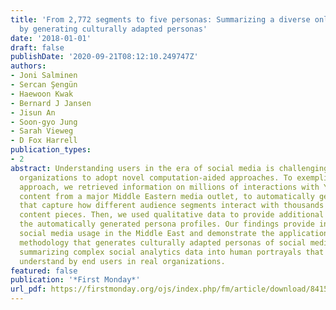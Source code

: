 ```yaml
---
title: 'From 2,772 segments to five personas: Summarizing a diverse online audience
  by generating culturally adapted personas'
date: '2018-01-01'
draft: false
publishDate: '2020-09-21T08:12:10.249747Z'
authors:
- Joni Salminen
- Sercan Şengün
- Haewoon Kwak
- Bernard J Jansen
- Jisun An
- Soon-gyo Jung
- Sarah Vieweg
- D Fox Harrell
publication_types:
- 2
abstract: Understanding users in the era of social media is challenging, requiring
  organizations to adopt novel computation-aided approaches. To exemplify such an
  approach, we retrieved information on millions of interactions with YouTube video
  content from a major Middle Eastern media outlet, to automatically generate personas
  that capture how different audience segments interact with thousands of individual
  content pieces. Then, we used qualitative data to provide additional insights into
  the automatically generated persona profiles. Our findings provide insights into
  social media usage in the Middle East and demonstrate the application of a novel
  methodology that generates culturally adapted personas of social media audiences,
  summarizing complex social analytics data into human portrayals that are easy to
  understand by end users in real organizations.
featured: false
publication: '*First Monday*'
url_pdf: https://firstmonday.org/ojs/index.php/fm/article/download/8415/7416#author
---
```


